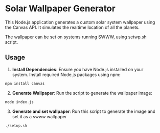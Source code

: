 # Solar Wallpaper Generator

This Node.js application generates a custom solar system wallpaper using the Canvas API. It simulates the realtime location of all the planets.

The wallpaper can be set on systems running SWWW, using setwp.sh script.

## Usage

1. **Install Dependencies**: Ensure you have Node.js installed on your system. Install required Node.js packages using npm:

```bash
npm install canvas
```

2. **Generate Wallpaper**: Run the script to generate the wallpaper image:

```bash
node index.js
```

3. **Generate and set wallpaper**: Run this script to generate the image and set it as a swww wallpaper

```bash
./setwp.sh
```
